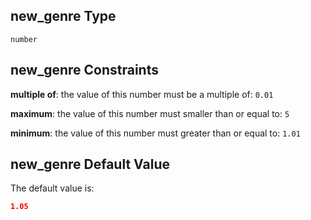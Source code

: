 ## new\_genre Type

`number`

## new\_genre Constraints

**multiple of**: the value of this number must be a multiple of: `0.01`

**maximum**: the value of this number must smaller than or equal to: `5`

**minimum**: the value of this number must greater than or equal to: `1.01`

## new\_genre Default Value

The default value is:

```json
1.05
```
